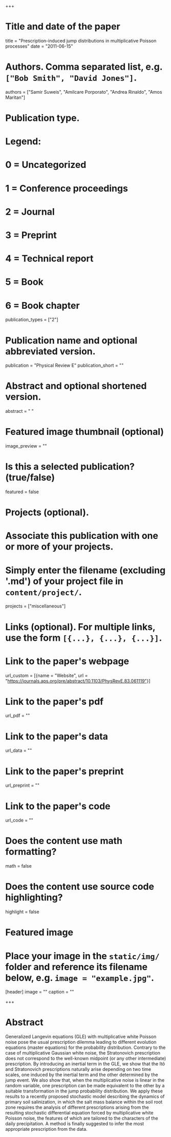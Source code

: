 +++
# Title and date of the paper
title = "Prescription-induced jump distributions in multiplicative Poisson processes"
date = "2011-06-15"

# Authors. Comma separated list, e.g. `["Bob Smith", "David Jones"]`.
authors = ["Samir Suweis", "Amilcare Porporato", "Andrea Rinaldo", "Amos Maritan"]
# Publication type.
# Legend:
# 0 = Uncategorized
# 1 = Conference proceedings
# 2 = Journal
# 3 = Preprint
# 4 = Technical report
# 5 = Book
# 6 = Book chapter
publication_types = ["2"]

# Publication name and optional abbreviated version.
publication = "Physical Review E"
publication_short = ""

# Abstract and optional shortened version.
abstract = " "
# Featured image thumbnail (optional)
image_preview = ""

# Is this a selected publication? (true/false)
featured = false

# Projects (optional).
#   Associate this publication with one or more of your projects.
#   Simply enter the filename (excluding '.md') of your project file in `content/project/`.
projects = ["miscellaneous"]

# Links (optional). For multiple links, use the form `[{...}, {...}, {...}]`.
# Link to the paper's webpage
url_custom = [{name = "Website", url = "https://journals.aps.org/pre/abstract/10.1103/PhysRevE.83.061119"}]
# Link to the paper's pdf
url_pdf = ""
# Link to the paper's data
url_data = ""
# Link to the paper's preprint
url_preprint = ""
# Link to the paper's code
url_code = ""


# Does the content use math formatting?
math = false

# Does the content use source code highlighting?
highlight = false

# Featured image
# Place your image in the `static/img/` folder and reference its filename below, e.g. `image = "example.jpg"`.
[header]
image = ""
caption = ""

+++

# Abstract
Generalized Langevin equations (GLE) with multiplicative white Poisson noise pose the usual prescription dilemma leading to different evolution equations (master equations) for the probability distribution. Contrary to the case of multiplicative Gaussian white noise, the Stratonovich prescription does not correspond to the well-known midpoint (or any other intermediate) prescription. By introducing an inertial term in the GLE, we show that the Itô and Stratonovich prescriptions naturally arise depending on two time scales, one induced by the inertial term and the other determined by the jump event. We also show that, when the multiplicative noise is linear in the random variable, one prescription can be made equivalent to the other by a suitable transformation in the jump probability distribution. We apply these results to a recently proposed stochastic model describing the dynamics of primary soil salinization, in which the salt mass balance within the soil root zone requires the analysis of different prescriptions arising from the resulting stochastic differential equation forced by multiplicative white Poisson noise, the features of which are tailored to the characters of the daily precipitation. A method is finally suggested to infer the most appropriate prescription from the data.
